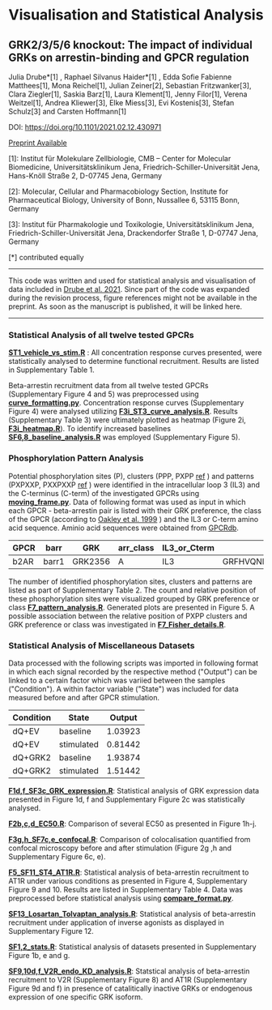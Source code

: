 # Visualisation and Statistical Analysis
## GRK2/3/5/6 knockout: The impact of individual GRKs on arrestin-binding and GPCR regulation

Julia Drube*[1] , Raphael Silvanus Haider*[1] , Edda Sofie Fabienne Matthees[1], Mona Reichel[1], 
Julian Zeiner[2], Sebastian Fritzwanker[3], Clara Ziegler[1], Saskia Barz[1], Laura Klement[1],
Jenny Filor[1], Verena Weitzel[1], Andrea Kliewer[3], Elke Miess[3], Evi Kostenis[3], 
Stefan Schulz[3] and Carsten Hoffmann[1]

DOI: https://doi.org/10.1101/2021.02.12.430971

[Preprint Available](https://www.biorxiv.org/content/10.1101/2021.02.12.430971v1)


[1]: Institut für Molekulare Zellbiologie, CMB – Center for Molecular Biomedicine, Universitätsklinikum Jena, Friedrich-Schiller-Universität Jena, Hans-Knöll Straße 2, D-07745 Jena, Germany

[2]: Molecular, Cellular and Pharmacobiology Section, Institute for Pharmaceutical Biology, University of Bonn, Nussallee 6, 53115 Bonn, Germany 

[3]: Institut für Pharmakologie und Toxikologie, Universitätsklinikum Jena, Friedrich-Schiller-Universität Jena, Drackendorfer Straße 1, D-07747 Jena, Germany

[*] contributed equally

---


This code was written and used for statistical analysis and visualisation of data included in 
[Drube et al. 2021](https://doi.org/10.1101/2021.02.12.430971). Since part of the code was 
expanded during the revision process, figure references might not be available in the preprint. As soon
as the manuscript is published, it will be linked here.


---

### Statistical Analysis of all twelve tested GPCRs
[**ST1_vehicle_vs_stim.R**](https://github.com/mo-yoda/Drube_2021/blob/main/Statistical_Analysis/ST1_vehicle_vs_stim.R)
: All concentration response curves presented, were statistically analysed to determine functional recruitment. 
Results are listed in Supplementary Table 1.

Beta-arrestin recruitment data from all twelve tested GPCRs (Supplementary Figure 4 and 5) was preprocessed using
[**curve_formatting.py**](https://github.com/mo-yoda/Drube_2021/blob/main/Preprocessing/curve_formatting.py). 
Concentration response curves (Supplementary Figure 4) were analysed utilizing
[**F3i_ST3_curve_analysis.R**](https://github.com/mo-yoda/Drube_2021/blob/main/Statistical_Analysis/F3i_ST3_curve_analysis.R). 
Results (Supplementary Table 3) were ultimately plotted as heatmap (Figure 2i, 
[**F3i_heatmap.R**](https://github.com/mo-yoda/Drube_2021/blob/main/Statistical_Analysis/F3i_heatmap.R)). 
To identify increased baselines 
[**SF6,8_baseline_analysis.R**](https://github.com/mo-yoda/Drube_2021/blob/main/Statistical_Analysis/SF6,8_baseline_analysis.R)
was employed (Supplementary Figure 5).

### Phosphorylation Pattern Analysis
Potential phosphorylation sites (P), clusters (PPP, PXPP 
[ref](https://pubmed.ncbi.nlm.nih.gov/10542263/)
) and patterns (PXPXXP, PXXPXXP
[ref](https://pubmed.ncbi.nlm.nih.gov/28753425/)
) were identified in 
the intracellular loop 3 (IL3) and the C-terminus (C-term) of the investigated GPCRs using 
[**moving_frame.py**](https://github.com/mo-yoda/Drube_2021/blob/main/Phosphorylation_pattern/moving_frame.py).
Data of following format was used as input in which each GPCR - beta-arrestin pair is listed with their GRK preference, the 
class of the GPCR (according to 
[Oakley et al. 1999](https://pubmed.ncbi.nlm.nih.gov/10542263/)
) and the IL3 or C-term amino acid sequence. Aminio acid sequences were obtained from [GPCRdb](https://gpcrdb.org/).

| GPCR | barr | GRK | arr_class | IL3_or_Cterm | seq |
| ----------- | ----------- | ----------- | ----------- | ----------- | ----------- |
| b2AR | barr1 | GRK2356 | A | IL3 | GRFHVQNLSQVEQDGRTGHGLRRS |

The number of identified phosphorylation sites, clusters and patterns are listed as part of Supplementary Table 2.
The count and relative position of these phosphorylation sites were visualized grouped by GRK preference or class 
[**F7_pattern_analysis.R**](https://github.com/mo-yoda/Drube_2021/blob/main/Phosphorylation_pattern/F7_pattern_analysis.R). 
Generated plots are presented in Figure 5. A possible association between the relative position of PXPP clusters and 
GRK preference or class was investigated in 
[**F7_Fisher_details.R**](https://github.com/mo-yoda/Drube_2021/blob/main/Statistical_Analysis/F7_Fisher_details.R).

### Statistical Analysis of Miscellaneous Datasets
Data processed with the following scripts was imported in following format in which each signal recorded 
by the respective method ("Output") can be linked to a certain factor which was variied between the samples 
("Condition"). A within factor variable ("State") was included for data measured before and after GPCR stimulation.

| Condition | State | Output |
| ----------- | ----------- | ----------- |
| dQ+EV | baseline | 1.03923 |
| dQ+EV | stimulated | 0.81442 |
| dQ+GRK2 | baseline | 1.93874|
| dQ+GRK2 | stimulated | 1.51442 |


[**F1d,f_SF3c_GRK_expression.R**](https://github.com/mo-yoda/Drube_2021/blob/main/Statistical_Analysis/F1d%2Cf_SF3c_GRK_expression.R):
Statistical analysis of GRK expression data presented in Figure 1d, f and Supplementary Figure 2c was statistically analysed.

[**F2b,c,d_EC50.R**](https://github.com/mo-yoda/Drube_2021/blob/main/Statistical_Analysis/F2b,c,d_EC50.R):
Comparison of several EC50 as presented in Figure 1h-j.

[**F3g,h_SF7c,e_confocal.R**](https://github.com/mo-yoda/Drube_2021/blob/main/Statistical_Analysis/F3g%2Ch_SF7c%2Ce_confocal.R):
Comparison of colocalisation quantified from confocal microscopy before and after stimulation (Figure 2g ,h and 
Supplementary Figure 6c, e).

[**F5_SF11_ST4_AT1R.R**](https://github.com/mo-yoda/Drube_2021/blob/main/Statistical_Analysis/F5_SF11_ST4_AT1R.R):
 Statistical analysis of beta-arrestin recruitment to AT1R under various conditions as presented in Figure 4, 
Supplementary Figure 9 and 10. Results are listed in Supplementary Table 4. Data was preprocessed before statistical 
analysis using
[**compare_format.py**](https://github.com/mo-yoda/Drube_2021/blob/main/Preprocessing/compare_format.py).

[**SF13_Losartan_Tolvaptan_analysis.R**](https://github.com/mo-yoda/Drube_2021/blob/main/Statistical_Analysis/SF13_Losartan_Tolvaptan_analysis.R):
Statistical analysis of beta-arrestin recruitment under application of inverse agonists as displayed in Supplementary Figure 12.

[**SF1,2_stats.R**](https://github.com/mo-yoda/Drube_2021/blob/main/Statistical_Analysis/SF1%2C2_stats.R):
Statistical analysis of datasets presented in Supplementary Figure 1b, e and g.

[**SF9,10d,f_V2R_endo_KD_analysis.R**](https://github.com/mo-yoda/Drube_2021/blob/main/Statistical_Analysis/SF9%2C10d%2Cf_V2R_endo_KD_analysis.R):
Statstical analysis of beta-arrestin recruitment to V2R (Supplementary Figure 8) and AT1R 
(Supplementary Figure 9d and f) in presence of catalitically inactive GRKs or endogenous expression 
of one specific GRK isoform.

